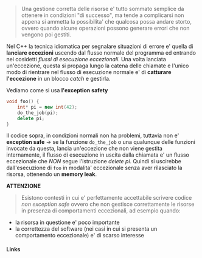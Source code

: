 >Una gestione corretta delle risorse e' tutto sommato semplice da ottenere in condizioni "di successo", ma tende a complicarsi non appena si ammetta la possibilita' che qualcosa possa andare storto, ovvero quando alcune operazioni possono generare errori che non vengono poi gestiti.

Nel C++ la tecnica idiomatica per segnalare situazioni di errore e' quella di **lanciare eccezioni** uscendo dal flusso normale del programma ed entrando nei cosidetti *flussi di esecuzione eccezionali*. Una volta lanciata un'eccezione, questa si propaga lungo la catena delle chiamate e l'unico modo di rientrare nel flusso di esecuzione normale e' di **catturare l'eccezione** in un blocco *catch* e gestirla.

Vediamo come si usa **l'exception safety**
```cpp
void foo() {
	int* pi = new int(42);
	do_the_job(pi);
	delete pi;
}
```

Il codice sopra, in condizioni normali non ha problemi, tuttavia non e' **exception safe** -> se la funzione `do_the_job` o una qualunque delle funzioni invocate da questa, lancia un'eccezione che non viene gestita internamente, il flusso di esecuzione in uscita dalla chiamata e' un flusso eccezionale che *NON* segue l'istruzione *delete pi*.
Quindi si uscirebbe dall'esecuzione di `foo` in modalita' eccezionale senza aver rilasciato la risorsa, ottenendo un **memory leak**.

**ATTENZIONE**
>Esistono contesti in cui e' perfettamente accettabile scrivere codice *non exception safe* ovvero che non gestisce correttamente le risorse in presenza di comportamenti eccezionali, ad esempio quando:

- la risorsa in questione e' poco importante
- la correttezza del software (nei casi in cui si presenta un comportamento eccezionale) e' di scarso interesse

#### Links
